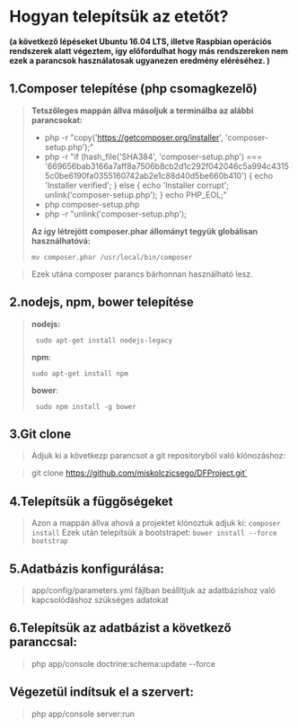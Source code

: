 Hogyan telepítsük az etetőt?
============================

**(a következő lépéseket Ubuntu 16.04 LTS, illetve Raspbian operációs rendszerek alatt végeztem, így előfordulhat hogy más rendszereken nem ezek a parancsok használatosak ugyanezen eredmény eléréséhez. )**

1.Composer telepítése (php csomagkezelő)
----------------------------------------

> **Tetszőleges mappán állva másoljuk a terminálba az alábbi parancsokat:**
>
>   - php -r "copy('https://getcomposer.org/installer', 'composer-setup.php');"
>   - php -r "if (hash_file('SHA384', 'composer-setup.php') === '669656bab3166a7aff8a7506b8cb2d1c292f042046c5a994c43155c0be6190fa0355160742ab2e1c88d40d5be660b410') { echo 'Installer verified'; } else { echo 'Installer corrupt'; unlink('composer-setup.php'); } echo PHP_EOL;"
>   - php composer-setup.php
>   - php -r "unlink('composer-setup.php');
>
> **Az így létrejött composer.phar állományt tegyük globálisan használhatóvá:**
>
> ```mv composer.phar /usr/local/bin/composer```

>    Ezek utána composer parancs bárhonnan használható lesz.




2.nodejs, npm, bower telepítése
-------------------------------

>  **nodejs:**
>
>      sudo apt-get install nodejs-legacy
>
>  **npm**:
>
>
>     sudo apt-get install npm
>
>  **bower**:
>
>      sudo npm install -g bower

3.Git clone
-----------

> Adjuk ki a következp parancsot a git repositoryból való klónozáshoz:

> git clone https://github.com/miskolczicsego/DFProject.git`

4.Telepítsük a függőségeket
---------------------------

> Azon a mappán állva ahová a projektet klónoztuk adjuk ki:
> `composer install`
> Ezek után telepítsük a bootstrapet:
>  `bower install --force bootstrap`

5.Adatbázis konfigurálása:
--------------------------

>  app/config/parameters.yml fájlban beállítjuk az adatbázishoz való
> kapcsolódáshoz szükséges adatokat


6.Telepítsük az adatbázist a következő paranccsal:
--------------------------------------------------

>   php app/console doctrine:schema:update --force

Végezetül indítsuk el a szervert:
---------------------------------

>   php app/console server:run









